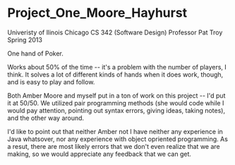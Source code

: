 Project_One_Moore_Hayhurst
==========================

Univeristy of llinois Chicago
CS 342 (Software Design)
Professor Pat Troy
Spring 2013


One hand of Poker.

Works about 50% of the time -- it's a problem with the number of players, I think.
It solves a lot of different kinds of hands when it does work, though, and is easy to
play and follow.

Both Amber Moore and myself put in a ton of work on this project -- I'd put it at 50/50.  We utilized pair programming methods (she would code while I would pay attention, pointing out syntax errors, giving ideas, taking notes), and the other way around.

I'd like to point out that neither Amber not I have neither any experience in Java whatsover, nor any experience with object opriented programming.  As a resut, there are most likely errors that we don't even realize that we are making, so we would appreciate any feedback that we can get.  


